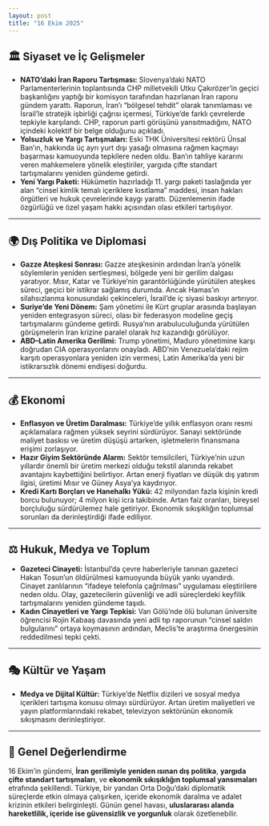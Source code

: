 ```yaml
---
layout: post
title: "16 Ekim 2025"
---
```


## 🏛️ Siyaset ve İç Gelişmeler

* **NATO’daki İran Raporu Tartışması:** Slovenya’daki NATO Parlamenterlerinin toplantısında CHP milletvekili Utku Çakırözer’in geçici başkanlığını yaptığı bir komisyon tarafından hazırlanan İran raporu gündem yarattı. Raporun, İran’ı “bölgesel tehdit” olarak tanımlaması ve İsrail’le stratejik işbirliği çağrısı içermesi, Türkiye’de farklı çevrelerde tepkiyle karşılandı. CHP, raporun parti görüşünü yansıtmadığını, NATO içindeki kolektif bir belge olduğunu açıkladı. 
* **Yolsuzluk ve Yargı Tartışmaları:** Eski THK Üniversitesi rektörü Ünsal Ban’ın, hakkında üç ayrı yurt dışı yasağı olmasına rağmen kaçmayı başarması kamuoyunda tepkilere neden oldu. Ban’ın tahliye kararını veren mahkemelere yönelik eleştiriler, yargıda çifte standart tartışmalarını yeniden gündeme getirdi.  
* **Yeni Yargı Paketi:** Hükümetin hazırladığı 11. yargı paketi taslağında yer alan “cinsel kimlik temalı içeriklere kısıtlama” maddesi, insan hakları örgütleri ve hukuk çevrelerinde kaygı yarattı. Düzenlemenin ifade özgürlüğü ve özel yaşam hakkı açısından olası etkileri tartışılıyor.  

---

## 🌍 Dış Politika ve Diplomasi
* **Gazze Ateşkesi Sonrası:** Gazze ateşkesinin ardından İran’a yönelik söylemlerin yeniden sertleşmesi, bölgede yeni bir gerilim dalgası yaratıyor. Mısır, Katar ve Türkiye’nin garantörlüğünde yürütülen ateşkes süreci, geçici bir istikrar sağlamış durumda. Ancak Hamas’ın silahsızlanma konusundaki çekinceleri, İsrail’de iç siyasi baskıyı artırıyor.  
* **Suriye’de Yeni Dönem:** Şam yönetimi ile Kürt gruplar arasında başlayan yeniden entegrasyon süreci, olası bir federasyon modeline geçiş tartışmalarını gündeme getirdi. Rusya’nın arabuluculuğunda yürütülen görüşmelerin İran krizine paralel olarak hız kazandığı görülüyor.  
* **ABD–Latin Amerika Gerilimi:** Trump yönetimi, Maduro yönetimine karşı doğrudan CIA operasyonlarını onayladı. ABD’nin Venezuela’daki rejim karşıtı operasyonlara yeniden izin vermesi, Latin Amerika’da yeni bir istikrarsızlık dönemi endişesi doğurdu. 

---

## 💰 Ekonomi

* **Enflasyon ve Üretim Daralması:** Türkiye’de yıllık enflasyon oranı resmi açıklamalara rağmen yüksek seyrini sürdürüyor. Sanayi sektöründe maliyet baskısı ve üretim düşüşü artarken, işletmelerin finansmana erişimi zorlaşıyor.  
* **Hazır Giyim Sektöründe Alarm:** Sektör temsilcileri, Türkiye’nin uzun yıllardır önemli bir üretim merkezi olduğu tekstil alanında rekabet avantajını kaybettiğini belirtiyor. Artan enerji fiyatları ve düşük dış yatırım ilgisi, üretimi Mısır ve Güney Asya’ya kaydırıyor.  
* **Kredi Kartı Borçları ve Hanehalkı Yükü:** 42 milyondan fazla kişinin kredi borcu bulunuyor; 4 milyon kişi icra takibinde. Artan faiz oranları, bireysel borçluluğu sürdürülemez hale getiriyor. Ekonomik sıkışıklığın toplumsal sorunları da derinleştirdiği ifade ediliyor.  

---

## ⚖️ Hukuk, Medya ve Toplum

* **Gazeteci Cinayeti:** İstanbul’da çevre haberleriyle tanınan gazeteci Hakan Tosun’un öldürülmesi kamuoyunda büyük yankı uyandırdı. Cinayet zanlılarının “ifadeye telefonla çağrılması” uygulaması eleştirilere neden oldu. Olay, gazetecilerin güvenliği ve adli süreçlerdeki keyfilik tartışmalarını yeniden gündeme taşıdı.  
* **Kadın Cinayetleri ve Yargı Tepkisi:** Van Gölü’nde ölü bulunan üniversite öğrencisi Rojin Kabaaş davasında yeni adli tıp raporunun “cinsel saldırı bulgularını” ortaya koymasının ardından, Meclis’te araştırma önergesinin reddedilmesi tepki çekti.  

---

## 🎭 Kültür ve Yaşam

* **Medya ve Dijital Kültür:** Türkiye’de Netflix dizileri ve sosyal medya içerikleri tartışma konusu olmayı sürdürüyor. Artan üretim maliyetleri ve yayın platformlarındaki rekabet, televizyon sektörünün ekonomik sıkışmasını derinleştiriyor.  

---

## 📌 Genel Değerlendirme

16 Ekim’in gündemi, **İran gerilimiyle yeniden ısınan dış politika**, **yargıda çifte standart tartışmaları**, ve **ekonomik sıkışıklığın toplumsal yansımaları** etrafında şekillendi. Türkiye, bir yandan Orta Doğu’daki diplomatik süreçlerde etkin olmaya çalışırken, içeride ekonomik daralma ve adalet krizinin etkileri belirginleşti. Günün genel havası, **uluslararası alanda hareketlilik, içeride ise güvensizlik ve yorgunluk** olarak özetlenebilir.
